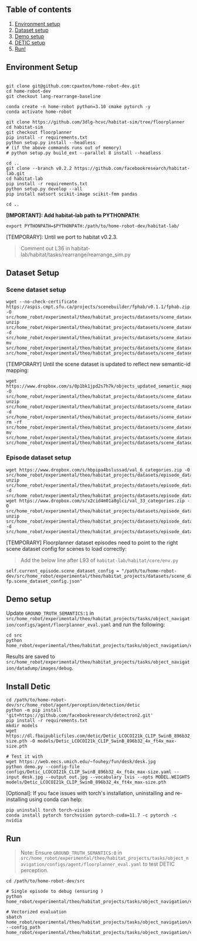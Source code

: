 ## Table of contents
   1. [Environment setup](#environment-setup)
   2. [Dataset setup](#dataset-setup)
   3. [Demo setup](#demo-setup)
   4. [DETIC setup](#install-detic)
   5. [Run!](#run)

## Environment Setup

```

git clone git@github.com:cpaxton/home-robot-dev.git
cd home-robot-dev
git checkout lang-rearrange-baseline

conda create -n home-robot python=3.10 cmake pytorch -y
conda activate home-robot

git clone https://github.com/3dlg-hcvc/habitat-sim/tree/floorplanner
cd habitat-sim
git checkout floorplanner
pip install -r requirements.txt
python setup.py install --headless
# (if the above commands runs out of memory) 
# python setup.py build_ext --parallel 8 install --headless

cd ..
git clone --branch v0.2.2 https://github.com/facebookresearch/habitat-lab.git
cd habitat-lab 
pip install -r requirements.txt
python setup.py develop --all
pip install natsort scikit-image scikit-fmm pandas

cd ..
```

**[IMPORTANT]: Add habitat-lab path to PYTHONPATH**:

```
export PYTHONPATH=$PYTHONPATH:/path/to/home-robot-dev/habitat-lab/
```

[TEMPORARY]: Until we port to habitat v0.2.3.

> Comment out L36 in habitat-lab/habitat/tasks/rearrange/rearrange_sim.py

## Dataset Setup

### Scene dataset setup

```
wget --no-check-certificate https://aspis.cmpt.sfu.ca/projects/scenebuilder/fphab/v0.1.1/fphab.zip -O src/home_robot/experimental/theo/habitat_projects/datasets/scene_datasets/floorplanner.zip
unzip src/home_robot/experimental/theo/habitat_projects/datasets/scene_datasets/floorplanner.zip -d src/home_robot/experimental/theo/habitat_projects/datasets/scene_datasets/
mv src/home_robot/experimental/theo/habitat_projects/datasets/scene_datasets/fphab src/home_robot/experimental/theo/habitat_projects/datasets/scene_datasets/floorplanner
```

[TEMPORARY] Until the scene dataset is updated to reflect new semantic-id mapping:
```
wget https://www.dropbox.com/s/0p1bk1jpd2s7h7k/objects_updated_semantic_mapping.zip -O src/home_robot/experimental/theo/habitat_projects/datasets/scene_datasets/objects_updated_semantic_mapping.zip
unzip src/home_robot/experimental/theo/habitat_projects/datasets/scene_datasets/objects_updated_semantic_mapping.zip -d src/home_robot/experimental/theo/habitat_projects/datasets/scene_datasets/
rm -rf src/home_robot/experimental/theo/habitat_projects/datasets/scene_datasets/floorplanner/configs/objects
mv src/home_robot/experimental/theo/habitat_projects/datasets/scene_datasets/objects src/home_robot/experimental/theo/habitat_projects/datasets/scene_datasets/floorplanner/configs/objects
```


### Episode dataset setup

```
wget https://www.dropbox.com/s/hbpipa4bslussad/val_6_categories.zip -O src/home_robot/experimental/theo/habitat_projects/datasets/episode_datasets/val_6_categories.zip
unzip src/home_robot/experimental/theo/habitat_projects/datasets/episode_datasets/val_6_categories.zip -d src/home_robot/experimental/theo/habitat_projects/datasets/episode_datasets/val_6categories
wget https://www.dropbox.com/s/x2cid4m01a8glci/val_33_categories.zip -O src/home_robot/experimental/theo/habitat_projects/datasets/episode_datasets/val_33_categories.zip
unzip src/home_robot/experimental/theo/habitat_projects/datasets/episode_datasets/val_33_categories.zip -d src/home_robot/experimental/theo/habitat_projects/datasets/episode_datasets/objectgoal_floorplanner_33categories
```

[TEMPORARY] Floorplanner dataset episodes need to point to the right scene dataset config for scenes to load correctly:

> Add the below line after L93 of `habitat-lab/habitat/core/env.py`

```
self.current_episode.scene_dataset_config = "/path/to/home-robot-dev/src/home_robot/experimental/theo/habitat_projects/datasets/scene_datasets/floorplanner/hab-fp.scene_dataset_config.json"
```


## Demo setup

Update `GROUND_TRUTH_SEMANTICS:1` in `src/home_robot/experimental/theo/habitat_projects/tasks/object_navigation/configs/agent/floorplanner_eval.yaml` and run the following:

```
cd src
python home_robot/experimental/theo/habitat_projects/tasks/object_navigation/eval_scripts/eval_specific_episode.py
```

Results are saved to `src/home_robot/experimental/theo/habitat_projects/tasks/object_navigation/datadump/images/debug`.

## Install Detic
```
cd /path/to/home-robot-dev/src/home_robot/agent/perception/detection/detic
python -m pip install 'git+https://github.com/facebookresearch/detectron2.git'
pip install -r requirements.txt
mkdir models
wget https://dl.fbaipublicfiles.com/detic/Detic_LCOCOI21k_CLIP_SwinB_896b32_4x_ft4x_max-size.pth -O models/Detic_LCOCOI21k_CLIP_SwinB_896b32_4x_ft4x_max-size.pth

# Test it with
wget https://web.eecs.umich.edu/~fouhey/fun/desk/desk.jpg
python demo.py --config-file configs/Detic_LCOCOI21k_CLIP_SwinB_896b32_4x_ft4x_max-size.yaml --input desk.jpg --output out.jpg --vocabulary lvis --opts MODEL.WEIGHTS models/Detic_LCOCOI21k_CLIP_SwinB_896b32_4x_ft4x_max-size.pth
```

[Optional]: If you face issues with torch's installation, uninstalling and re-installing using conda can help:

```
pip uninstall torch torch-vision
conda install pytorch torchvision pytorch-cuda=11.7 -c pytorch -c nvidia
```

## Run

> Note: Ensure `GROUND_TRUTH_SEMANTICS:0` in `src/home_robot/experimental/theo/habitat_projects/tasks/object_navigation/configs/agent/floorplanner_eval.yaml` to test DETIC perception.

```
cd /path/to/home-robot-dev/src

# Single episode to debug (ensuring )
python home_robot/experimental/theo/habitat_projects/tasks/object_navigation/eval_scripts/eval_specific_episode.py

# Vectorized evaluation
sbatch home_robot/experimental/theo/habitat_projects/tasks/object_navigation/eval_scripts/eval_vectorized.sh --config_path home_robot/experimental/theo/habitat_projects/tasks/object_navigation/configs/agent/floorplanner_eval.yaml
```
